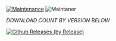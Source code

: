 [![Maintenance](https://img.shields.io/badge/Maintained%3F-NOPE-green.svg)](https://GitHub.com/Naereen/StrapDown.js/graphs/commit-activity)   ![Maintaner](https://img.shields.io/badge/maintainer-Dustxyz-red)

*DOWNLOAD COUNT BY VERSION BELOW*

[![Github Releases (by Release)](https://img.shields.io/github/downloads/HyconOS-Releases/YSL/V3.0/total.svg)](https://GitHub.com/HyconOS-Releases/YSL/releases)
